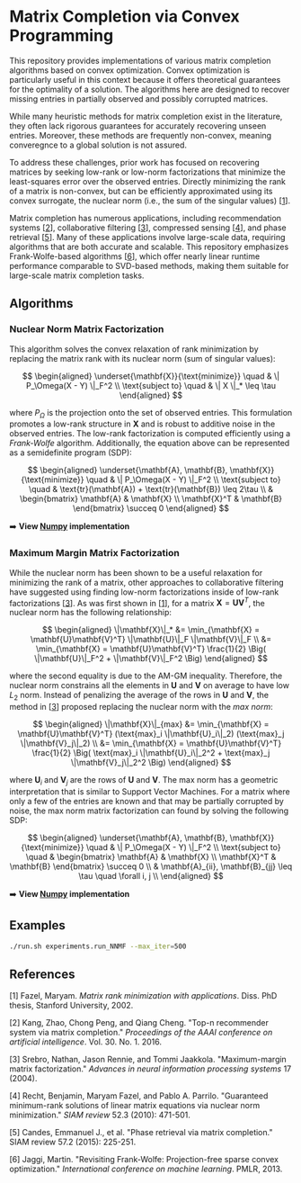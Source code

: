 # Matrix Completion via Convex Programming

This repository provides implementations of various matrix completion algorithms based on convex optimization. Convex optimization is particularly useful in this context because it offers theoretical guarantees for the optimality of a solution. The algorithms here are designed to recover missing entries in partially observed and possibly corrupted matrices.

While many heuristic methods for matrix completion exist in the literature, they often lack rigorous guarantees for accurately recovering unseen entries. Moreover, these methods are frequently non-convex, meaning converegnce to a global solution is not assured.

To address these challenges, prior work has focused on recovering matrices by seeking low-rank or low-norm factorizations that minimize the least-squares error over the observed entries. Directly minimizing the rank of a matrix is non-convex, but can be efficiently approximated using its convex surrogate, the nuclear norm (i.e., the sum of the singular values) [[1](#ref1)].

Matrix completion has numerous applications, including recommendation systems [[2](#ref2)], collaborative filtering [[3](#ref3)], compressed sensing [[4](#ref4)], and phase retrieval [[5](#ref5)]. Many of these applications involve large-scale data, requiring algorithms that are both accurate and scalable. This repository emphasizes Frank-Wolfe-based algorithms [[6](#ref6)], which offer nearly linear runtime performance comparable to SVD-based methods, making them suitable for large-scale matrix completion tasks.

## Algorithms

### Nuclear Norm Matrix Factorization

This algorithm solves the convex relaxation of rank minimization by replacing the matrix rank with its nuclear norm (sum of singular values):

$$
\begin{aligned}
\underset{\mathbf{X}}{\text{minimize}}  \quad & \| P_\Omega(X - Y) \|_F^2 \\
\text{subject to} \quad & \| X \|_* \leq \tau
\end{aligned}
$$

where $P_\Omega$ is the projection onto the set of observed entries. This formulation promotes a low-rank structure in $\mathbf{X}$ and is robust to additive noise in the observed entries. The low-rank factorization is computed efficiently using a *Frank-Wolfe* algorithm. Additionally, the equation above can be represented as a semidefinite program (SDP):

$$
\begin{aligned}
    \underset{\mathbf{A}, \mathbf{B}, \mathbf{X}}{\text{minimize}}  \quad & \| P_\Omega(X - Y) \|_F^2 \\
    \text{subject to} \quad & \text{tr}(\mathbf{A}) + \text{tr}(\mathbf{B}) \leq 2\tau \\
    & \begin{bmatrix}
    \mathbf{A} & \mathbf{X} \\
    \mathbf{X}^T & \mathbf{B}
    \end{bmatrix} \succeq 0
\end{aligned}
$$

➡️ **View [Numpy](matrix_completion/numpy/NNMF.py)  implementation**

### Maximum Margin Matrix Factorization

While the nuclear norm has been shown to be a useful relaxation for minimizing the rank of a matrix, other approaches to collaborative filtering have suggested using finding low-norm factorizations inside of low-rank factorizations [[3](#ref3)]. As was first shown in [[1](#ref1)], for a matrix $\mathbf{X} = \mathbf{U}\mathbf{V}^T$, the nuclear norm has the following relationship:

$$
\begin{aligned}
    \|\mathbf{X}\|_* &= \min_{\mathbf{X} = \mathbf{U}\mathbf{V}^T} \|\mathbf{U}\|_F \|\mathbf{V}\|_F \\
    &= \min_{\mathbf{X} = \mathbf{U}\mathbf{V}^T} \frac{1}{2} \Big( \|\mathbf{U}\|_F^2 + \|\mathbf{V}\|_F^2 \Big)
\end{aligned}
$$

where the second equality is due to the AM-GM inequality. Therefore, the nuclear norm constrains all the elements in $\mathbf{U}$ and $\mathbf{V}$ on average to have low $L_2$ norm. Instead of penalizing the average of the rows in $\mathbf{U}$ and $\mathbf{V}$, the method in [[3](#ref3)] proposed replacing the nuclear norm with the *max norm*:

$$
\begin{aligned}
    \|\mathbf{X}\|_{max} &= \min_{\mathbf{X} = \mathbf{U}\mathbf{V}^T} (\text{max}_i \|\mathbf{U}_i\|_2) (\text{max}_j \|\mathbf{V}_j\|_2) \\
    &= \min_{\mathbf{X} = \mathbf{U}\mathbf{V}^T} \frac{1}{2} \Big( \text{max}_i \|\mathbf{U}_i\|_2^2 + \text{max}_j \|\mathbf{V}_j\|_2^2 \Big)
\end{aligned}
$$

where $\mathbf{U}_i$ and $\mathbf{V}_j$ are the rows of $\mathbf{U}$ and $\mathbf{V}$. The max norm has a geometric interpretation that is similar to Support Vector Machines. For a matrix where only a few of the entries are known and that may be partially corrupted by noise, the max norm matrix factorization can found by solving the following SDP:
 
$$
\begin{aligned}
    \underset{\mathbf{A}, \mathbf{B}, \mathbf{X}}{\text{minimize}}  \quad & \| P_\Omega(X - Y) \|_F^2 \\
    \text{subject to} \quad 
    & \begin{bmatrix}
    \mathbf{A} & \mathbf{X} \\
    \mathbf{X}^T & \mathbf{B}
    \end{bmatrix} \succeq 0 \\
    & \mathbf{A}_{ii}, \mathbf{B}_{jj} \leq \tau \quad \forall i, j \\
\end{aligned}
$$

➡️ **View [Numpy](matrix_completion/numpy/MMMF.py)  implementation**

## Examples

```bash
./run.sh experiments.run_NNMF --max_iter=500
```

## References

<a id="ref1"></a>[1] Fazel, Maryam. *Matrix rank minimization with applications*. Diss. PhD thesis, Stanford University, 2002.

<a id="ref2"></a>[2] Kang, Zhao, Chong Peng, and Qiang Cheng. "Top-n recommender system via matrix completion." *Proceedings of the AAAI conference on artificial intelligence*. Vol. 30. No. 1. 2016.

<a id="ref3"></a>[3] Srebro, Nathan, Jason Rennie, and Tommi Jaakkola. "Maximum-margin matrix factorization." *Advances in neural information processing systems* 17 (2004).

<a id="ref4"></a>[4] Recht, Benjamin, Maryam Fazel, and Pablo A. Parrilo. "Guaranteed minimum-rank solutions of linear matrix equations via nuclear norm minimization." *SIAM review* 52.3 (2010): 471-501.

<a id="ref5"></a>[5] Candes, Emmanuel J., et al. "Phase retrieval via matrix completion." SIAM review 57.2 (2015): 225-251.

<a id="ref6"></a>[6] Jaggi, Martin. "Revisiting Frank-Wolfe: Projection-free sparse convex optimization." *International conference on machine learning*. PMLR, 2013.
